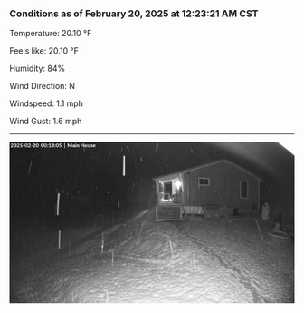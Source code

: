 ### Conditions as of February 20, 2025 at 12:23:21 AM CST 

Temperature: 20.10 &deg;F

Feels like: 20.10 &deg;F

Humidity: 84%

Wind Direction: N

Windspeed: 1.1 mph

Wind Gust: 1.6 mph

---

<img src="./images/latest.jpeg"/>

